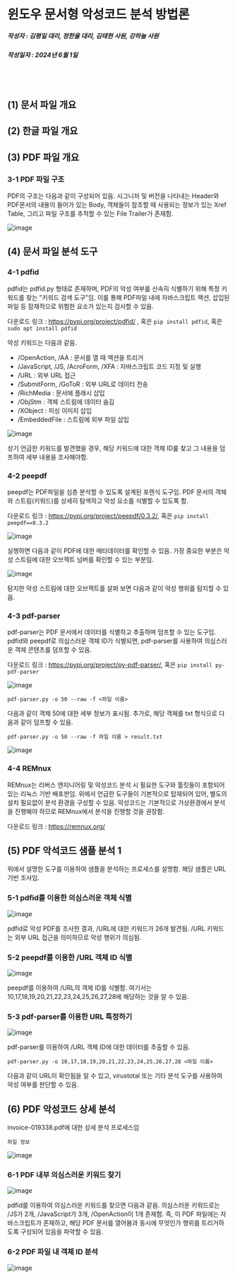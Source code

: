 # 윈도우 문서형 악성코드 분석 방법론
##### 작성자 : 김평일 대리, 정한울 대리, 김태현 사원, 강하늘 사원
##### 작성일자 : 2024년 6월 1일
</br></br>

## (1) 문서 파일 개요

## (2) 한글 파일 개요

## (3) PDF 파일 개요

### 3-1 PDF 파일 구조

PDF의 구조는 다음과 같이 구성되어 있음. 시그니처 및 버전을 나타내는 Header와 PDF문서의 내용이 들어가 있는 Body, 객체들이 참조할 때 사용되는 정보가 있는 Xref Table, 그리고 파일 구조를 추적할 수 있는 File Trailer가 존재함.

![image](https://github.com/ICTIS-Cert-System-Project/ICTIS-Cert-System/assets/18510716/abea70d1-088c-4461-bd8d-efee550e11a3)

## (4) 문서 파일 분석 도구
### 4-1 pdfid

pdfid는 pdfid.py 형태로 존재하며, PDF의 악성 여부를 신속히 식별하기 위해 특정 키워드를 찾는 "키워드 검색 도구"임. 이를 통해 PDF파일 내에 자바스크립트 랙션, 삽입된 파일 등 잠재적으로 위험한 요소가 있는지 검사할 수 있음.

다운로드 링크 : https://pypi.org/project/pdfid/ , 혹은 `pip install pdfid`, 혹은 `sudo apt install pdfid`

악성 키워드는 다음과 같음.

- /OpenAction, /AA : 문서를 열 때 액션을 트리거
- /JavaScript, /JS, /AcroForm, /XFA : 자바스크립트 코드 지정 및 실행
- /URL : 외부 URL 접근
- /SubmitForm, /GoToR : 외부 URL로 데이터 전송
- /RichMedia : 문서에 플래시 삽입
- /ObjStm : 객체 스트림에 데이터 숨김
- /XObject : 피싱 이미지 삽입
- /EmbeddedFile : 스트림에 외부 파일 삽입

![image](https://github.com/ICTIS-Cert-System-Project/ICTIS-Cert-System/assets/18510716/44c3bef6-165e-434f-897f-520ed006c99f)

상기 언급한 키워드를 발견했을 경우, 해당 키워드에 대한 객체 ID룰 찾고 그 내용을 덤프하여 세부 내용을 조사해야함.

### 4-2 peepdf

peepdf는 PDF파일을 심층 분석할 수 있도록 설계된 포렌식 도구임. PDF 문서의 객체와 스트림(키워드)를 상세히 탐색하고 악성 요소를 식별할 수 있도록 함.

다운로드 링크 : https://pypi.org/project/peepdf/0.3.2/, 혹은 `pip install peepdf==0.3.2`

![image](https://github.com/ICTIS-Cert-System-Project/ICTIS-Cert-System/assets/18510716/6c09adcc-79c2-4ee4-a8b5-d07afa753a91)

실행하면 다음과 같이 PDF에 대한 메타데이터를 확인할 수 있음. 가장 중요한 부분은 악성 스트림에 대한 오브젝트 넘버를 확인할 수 있는 부분임.

![image](https://github.com/ICTIS-Cert-System-Project/ICTIS-Cert-System/assets/18510716/34254108-aa8b-4d6f-acad-ac87ea1d35e0)

탐지한 악성 스트림에 대한 오브젝트를 살펴 보면 다음과 같이 악성 행위를 탐지할 수 있음.

### 4-3 pdf-parser

pdf-parser는 PDF 문서에서 데이터를 식별하고 추출하며 덤프할 수 있는 도구임. pdfid와 peepdf로 의심스러운 객체 ID가 식별되면, pdf-parser를 사용하여 의심스러운 객체 콘텐츠를 덤프할 수 있음.

다운로드 링크 : https://pypi.org/project/py-pdf-parser/, 혹은 `pip install py-pdf-parser`

![image](https://github.com/ICTIS-Cert-System-Project/ICTIS-Cert-System/assets/18510716/f792f868-bd5a-43d8-88ec-0094f7fd50de)

`pdf-parser.py -o 50 --raw -f <파일 이름>`

다음과 같이 객체 50에 대한 세부 정보가 표시됨. 추가로, 해당 객체를 txt 형식으로 다음과 같이 덤프할 수 있음.

`pdf-parser.py -o 50 --raw -f 파일 이름 > result.txt`

![image](https://github.com/ICTIS-Cert-System-Project/ICTIS-Cert-System/assets/18510716/e3df216d-2dae-48ae-a5c6-335e6786a306)

### 4-4 REMnux

REMnux는 리버스 엔지니어링 및 악성코드 분석 시 필요한 도구와 툴킷들이 포함되어 있는 리눅스 기반 배포판임. 위에서 언급한 도구들이 기본적으로 탑재되어 있어, 별도의 설치 필요없이 분석 환경을 구성할 수 있음. 악성코드는 기본적으로 가상환경에서 분석을 진행해야 하므로 REMnux에서 분석을 진행할 것을 권장함.

다운로드 링크 : https://remnux.org/

## (5) PDF 악석코드 샘플 분석 1
위에서 설명한 도구를 이용하여 샘플을 분석하는 프로세스를 설명함. 해당 샘플은 URL 기반 조사임.

### 5-1 pdfid를 이용한 의심스러운 객체 식별

![image](https://github.com/ICTIS-Cert-System-Project/ICTIS-Cert-System/assets/18510716/61167d9a-f3b8-44bc-930e-4b607b426585)

pdfid로 악성 PDF를 조사한 결과, /URL에 대한 키워드가 26개 발견됨. /URL 키워드는 외부 URL 접근을 의미하므로 악성 행위가 의심됨.

### 5-2 peepdf를 이용한 /URL 객체 ID 식별

![image](https://github.com/ICTIS-Cert-System-Project/ICTIS-Cert-System/assets/18510716/9d7925c9-38bd-4ec9-ac90-0e64424788fc)

peepdf를 이용하여 /URL의 객체 ID를 식별함. 여기서는 10,17,18,19,20,21,22,23,24,25,26,27,28에 해당하는 것을 알 수 있음.

### 5-3 pdf-parser를 이용한 URL 특정하기

![image](https://github.com/ICTIS-Cert-System-Project/ICTIS-Cert-System/assets/18510716/90c040ec-3140-4ad7-81fa-db3a811a0230)

pdf-parser를 이용하여 /URL 객체 ID에 대한 데이터를 추출할 수 있음.

`pdf-parser.py -o 10,17,18,19,20,21,22,23,24,25,26,27,28 <파일 이름>`

다음과 같이 URL이 확인됨을 알 수 있고, virustotal 또는 기타 분석 도구를 사용하여 악성 여부를 판단할 수 있음.

## (6) PDF 악성코드 상세 분석
invoice-019338.pdf에 대한 상세 분석 프로세스임

`파일 정보`

![image](https://github.com/ICTIS-Cert-System-Project/ICTIS-Cert-System/assets/18510716/e545a40a-3a59-4fff-9f17-cbcd4226febb)


### 6-1 PDF 내부 의심스러운 키워드 찾기

![image](https://github.com/ICTIS-Cert-System-Project/ICTIS-Cert-System/assets/18510716/cbfb40a0-9afe-4c21-982a-a64205288211)

pdfid를 이용하여 의심스러운 키워드를 찾으면 다음과 같음. 의심스러운 키워드로는 /JS가 2개, /JavaScript가 3개, /OpenAction이 1개 존재함.
즉, 이 PDF 파일에는 자바스크립트가 존재하고, 해당 PDF 문서를 열어봄과 동시에 무엇인가 행위를 트리거하도록 구성되어 있음을 파악할 수 있음.

### 6-2 PDF 파일 내 객체 ID 분석

![image](https://github.com/ICTIS-Cert-System-Project/ICTIS-Cert-System/assets/18510716/15bb5537-9d64-4d0b-9a4d-7620e0fa4aa9)




